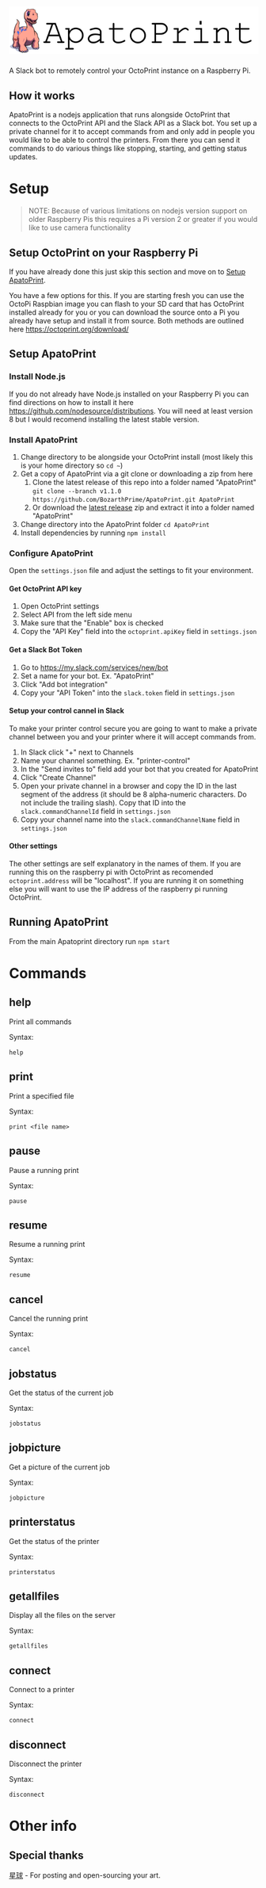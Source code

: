# ![ApatoPrint-header](logo/ApatoPrint-header.png)

A Slack bot to remotely control your OctoPrint instance on a Raspberry Pi.

## How it works
ApatoPrint is a nodejs application that runs alongside OctoPrint that connects to the OctoPrint API and the Slack API as a Slack bot. You set up a private channel for it to accept commands from and only add in people you would like to be able to control the printers. From there you can send it commands to do various things like stopping, starting, and getting status updates.

# Setup

> NOTE: Because of various limitations on nodejs version support on older Raspberry Pis this requires a Pi version 2 or greater if you would like to use camera functionality

## Setup OctoPrint on your Raspberry Pi
If you have already done this just skip this section and move on to [Setup ApatoPrint](#setup-apatoprint).

You have a few options for this. If you are starting fresh you can use the OctoPi Raspbian image you can flash to your SD card that has OctoPrint installed already for you or you can download the source onto a Pi you already have setup and install it from source. Both methods are outlined here https://octoprint.org/download/

## Setup ApatoPrint<a name="setup-apatoprint"></a>

### Install Node.js
If you do not already have Node.js installed on your Raspberry Pi you can find directions on how to install it here https://github.com/nodesource/distributions. You will need at least version 8 but I would recomend installing the latest stable version.

### Install ApatoPrint
1. Change directory to be alongside your OctoPrint install (most likely this is your home directory so `cd ~`)
1. Get a copy of ApatoPrint via a git clone or downloading a zip from here 
	1. Clone the latest release of this repo into a folder named "ApatoPrint" `git clone --branch v1.1.0 https://github.com/BozarthPrime/ApatoPrint.git ApatoPrint`
	1. Or download the [latest release](https://github.com/BozarthPrime/ApatoPrint/releases) zip and extract it into a folder named "ApatoPrint"
1. Change directory into the ApatoPrint folder `cd ApatoPrint`
1. Install dependencies by running `npm install`

### Configure ApatoPrint
Open the `settings.json` file and adjust the settings to fit your environment.

#### Get OctoPrint API key
1. Open OctoPrint settings
1. Select API from the left side menu
1. Make sure that the "Enable" box is checked
1. Copy the "API Key" field into the `octoprint.apiKey` field in `settings.json`

#### Get a Slack Bot Token
1. Go to https://my.slack.com/services/new/bot
1. Set a name for your bot. Ex. "ApatoPrint"
1. Click "Add bot integration"
1. Copy your "API Token" into the `slack.token` field in `settings.json`

#### Setup your control cannel in Slack
To make your printer control secure you are going to want to make a private channel between you and your printer where it will accept commands from.

1. In Slack click "+" next to Channels
1. Name your channel something. Ex. "printer-control"
1. In the "Send invites to" field add your bot that you created for ApatoPrint
1. Click "Create Channel"
1. Open your private channel in a browser and copy the ID in the last segment of the address (it should be 8 alpha-numeric characters. Do not include the trailing slash). Copy that ID into the `slack.commandChannelId` field in `settings.json`
1. Copy your channel name into the `slack.commandChannelName` field in `settings.json`

#### Other settings
The other settings are self explanatory in the names of them. If you are running this on the raspberry pi with OctoPrint as recomended `octoprint.address` will be "localhost". If you are running it on something else you will want to use the IP address of the raspberry pi running OctoPrint.

## Running ApatoPrint
From the main Apatoprint directory run `npm start`

# Commands

## help
Print all commands

Syntax:
```
help
```

## print
Print a specified file

Syntax:
```
print <file name>
```

## pause
Pause a running print

Syntax:
```
pause
```

## resume
Resume a running print

Syntax:
```
resume
```

## cancel
Cancel the running print

Syntax:
```
cancel
```

## jobstatus
Get the status of the current job

Syntax:
```
jobstatus
```

## jobpicture
Get a picture of the current job

Syntax:
```
jobpicture
```

## printerstatus
Get the status of the printer

Syntax:
```
printerstatus
```

## getallfiles
Display all the files on the server

Syntax:
```
getallfiles
```

## connect
Connect to a printer

Syntax:
```
connect
```

## disconnect
Disconnect the printer

Syntax:
```
disconnect
```

# Other info

## Special thanks
[星球](https://openclipart.org/user-detail/%E6%98%9F%E7%90%83) - For posting and open-sourcing your art.
